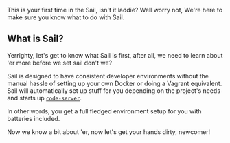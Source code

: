 This is your first time in the Sail, isn't it laddie? Well worry not, We're here to make sure you know what to do with Sail.

## What is Sail?

Yerrighty, let's get to know what Sail is first, after all, we need to learn about 'er more before we set sail don't we?


Sail is designed to have consistent developer environments without the manual hassle of setting up your own Docker or doing a Vagrant equivalent. Sail will automatically set up stuff for you depending on the project's needs and starts up [`code-server`](https://github.com/cdr/code-server).

In other words, you get a full fledged environment setup for you with batteries included.

Now we know a bit about 'er, now let's get your hands dirty, newcomer!